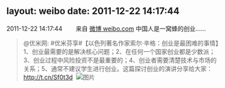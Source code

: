 layout: weibo
date: 2011-12-22 14:17:44
---
<meta name="referrer" content="no-referrer" />

2011-12-22 14:17:44  &nbsp;&nbsp;&nbsp;&nbsp;&nbsp;&nbsp; 来自 <a href="http://weibo.com/" rel="nofollow">微博 weibo.com</a>
中国人是一窝蜂的创业……
>  @优米网: #优米芬享#【以色列著名作家索尔·辛格：创业是最困难的事情】1、创业最需要的是解决核心问题；2、在任何一个国家创业都是少数派；3、创业过程中风险投资不是最重要的；4、创业者需要清楚技术与市场的关系；5、通常不建议学生进行创业。这篇探讨创业的演讲分享给大家：http://t.cn/Sf0t3d ​​​
>  ![图片](https://ww4.sinaimg.cn/large/6601ce85tw1dobcfpaca9j.jpg)
